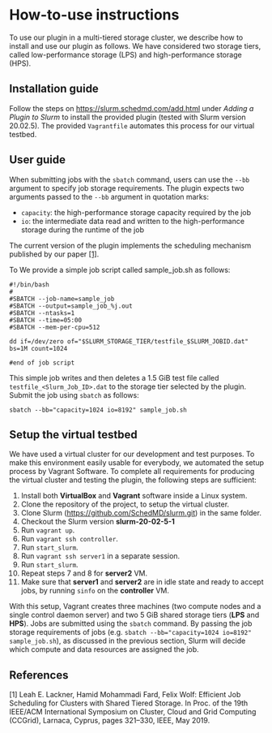 How-to-use instructions
=======================
To use our plugin in a multi-tiered storage cluster, we describe how to install and use our plugin as follows. We have considered two storage tiers, called low-performance storage (LPS) and high-performance storage (HPS).

Installation guide
------------------
Follow the steps on https://slurm.schedmd.com/add.html under _Adding a Plugin to Slurm_ to install the provided plugin (tested with Slurm version 20.02.5). The provided `Vagrantfile` automates this process for our virtual testbed.

User guide
----------
When submitting jobs with the `sbatch` command, users can use the `--bb` argument to specify job storage requirements. The plugin expects two arguments passed to the `--bb` argument in quotation marks:
- `capacity`: the high-performance storage capacity required by the job
- `io`: the intermediate data read and written to the high-performance storage during the runtime of the job

The current version of the plugin implements the scheduling mechanism published by our paper [[1]](#1).

To We provide a simple job script called sample_job.sh as follows:
```
#!/bin/bash
#
#SBATCH --job-name=sample_job
#SBATCH --output=sample_job_%j.out
#SBATCH --ntasks=1
#SBATCH --time=05:00
#SBATCH --mem-per-cpu=512

dd if=/dev/zero of="$SLURM_STORAGE_TIER/testfile_$SLURM_JOBID.dat" bs=1M count=1024

#end of job script
```
This simple job writes and then deletes a 1.5 GiB test file called `testfile_<Slurm_Job_ID>.dat` to the storage tier selected by the plugin. Submit the job using `sbatch` as follows:
```
sbatch --bb="capacity=1024 io=8192" sample_job.sh
```

Setup the virtual testbed
-------------------------

We have used a virtual cluster for our development and test purposes. To make this environment easily usable for everybody, we automated the setup process by Vagrant Software. To complete all requirements for producing the virtual cluster and testing the plugin, the following steps are sufficient:

1. Install both **VirtualBox** and **Vagrant** software inside a Linux system.
2. Clone the repository of the project, to setup the virtual cluster.
3. Clone Slurm (https://github.com/SchedMD/slurm.git) in the same folder.
4. Checkout the Slurm version **slurm-20-02-5-1**
5. Run `vagrant up`.
6. Run `vagrant ssh controller`.
7. Run `start_slurm`.
8. Run `vagrant ssh server1` in a separate session.
9. Run `start_slurm`.
10. Repeat steps 7 and 8 for **server2** VM.
11. Make sure that **server1** and **server2** are in idle state and ready to accept jobs, by running `sinfo` on the **controller** VM.

With this setup, Vagrant creates three machines (two compute nodes and a single control daemon server) and two 5 GiB shared storage tiers (**LPS** and **HPS**). Jobs are submitted using the `sbatch` command. By passing the job storage requirements of jobs (e.g. `sbatch --bb="capacity=1024 io=8192" sample_job.sh`), as discussed in the previous section, Slurm will decide which compute and data resources are assigned the job. 

## References
<a id="1">[1]</a>
Leah E. Lackner, Hamid Mohammadi Fard, Felix Wolf: Efficient Job Scheduling for Clusters with Shared Tiered Storage. In Proc. of the 19th IEEE/ACM International Symposium on Cluster, Cloud and Grid Computing (CCGrid), Larnaca, Cyprus, pages 321–330, IEEE, May 2019.
